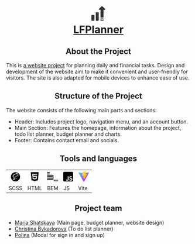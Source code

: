 <h1 align="center"><a href="https://github.com/Christina-888/project_3"><img src="./src/assets/icons/logo.svg" alt="logo" height="40"/> <br/> LFPlanner</a></h1>
<h2 align="center">About the Project</h2>
<p>This is <a href="https://github.com/Christina-888/project_3">a website project</a> for planning daily and financial tasks. Design and development of the website aim to make it convenient and user-friendly for visitors. The site is also adapted for mobile devices to enhance ease of use.</p>
<h2 align="center">Structure of the Project</h2>
<p>The website consists of the following main parts and sections:</p>
<ul> 
  <li>Header: Includes project logo, navigation menu, and an account button.</li>
  <li>Main Section: Features the homepage, information about the project, todo list planner, budget planner and charts.</li>
  <li>Footer: Contains contact email and socials.</li>
</ul>
<h2 align="center">Tools and languages</h2>
<table>
  <tr>
    <th><img src="./src/assets/icons/readme_icons/sass.svg" alt="icon sass" height="25" /></th>
    <th><img src="./src/assets/icons/readme_icons/html.svg" alt="icon html" height="30"/></th>
    <th><img src="./src/assets/icons/readme_icons/bem.svg" alt="icon bem" height="30"/></th>
    <th><img src="./src/assets/icons/readme_icons/js.svg" alt="icon js" height="30"/></th>
    <th><img src="./src/assets/icons/readme_icons/vite.svg" alt="icon vite" height="30"/></th>
  </tr>
  <tr>
    <td>SCSS</td>
    <td>HTML</td>
    <td>BEM</td>
    <td>JS</td>
    <td>Vite</td>
  </tr>
</table>
<h2 align="center">Project team</h2>
<ul> 
  <li><a href="https://github.com/makfluffy575">Maria Shatskaya</a> (Main page, budget planner, website design)</li>
  <li><a href="https://github.com/Christina-888">Christina Bykadorova</a> (To do list planner)</li>
  <li><a href="https://github.com/Polindrom6">Polina</a> (Modal for sign in and sign up)</li>
</ul>
